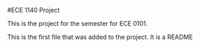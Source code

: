 #ECE 1140 Project

This is the project for the semester for ECE 0101.

This is the first file that was added to the project. It is a README
